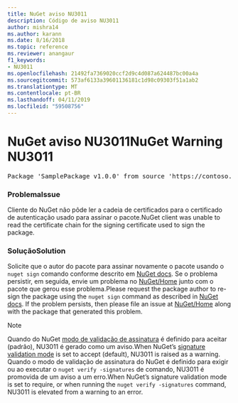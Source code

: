 ```yaml
---
title: NuGet aviso NU3011
description: Código de aviso NU3011
author: mishra14
ms.author: karann
ms.date: 8/16/2018
ms.topic: reference
ms.reviewer: anangaur
f1_keywords:
- NU3011
ms.openlocfilehash: 21492fa7369020ccf2d9c4d087a624487bc00a4a
ms.sourcegitcommit: 573af6133a39601136181c1d98c09303f51a1ab2
ms.translationtype: MT
ms.contentlocale: pt-BR
ms.lasthandoff: 04/11/2019
ms.locfileid: "59508756"
---
```

# <a name="nuget-warning-nu3011"></a><span data-ttu-id="4e47e-103">NuGet aviso NU3011</span><span class="sxs-lookup"><span data-stu-id="4e47e-103">NuGet Warning NU3011</span></span>

<pre>Package 'SamplePackage v1.0.0' from source 'https://contoso.com/index.json': The primary signature is invalid.</pre>

### <a name="issue"></a><span data-ttu-id="4e47e-104">Problema</span><span class="sxs-lookup"><span data-stu-id="4e47e-104">Issue</span></span>

<span data-ttu-id="4e47e-105">Cliente do NuGet não pôde ler a cadeia de certificados para o certificado de autenticação usado para assinar o pacote.</span><span class="sxs-lookup"><span data-stu-id="4e47e-105">NuGet client was unable to read the certificate chain for the signing certificate used to sign the package.</span></span>


### <a name="solution"></a><span data-ttu-id="4e47e-106">Solução</span><span class="sxs-lookup"><span data-stu-id="4e47e-106">Solution</span></span>

<span data-ttu-id="4e47e-107">Solicite que o autor do pacote para assinar novamente o pacote usando o `nuget sign` comando conforme descrito em [NuGet docs](https://docs.microsoft.com/en-us/nuget/create-packages/sign-a-package). Se o problema persistir, em seguida, envie um problema no [NuGet/Home](https://github.com/NuGet/Home/issues) junto com o pacote que gerou esse problema.</span><span class="sxs-lookup"><span data-stu-id="4e47e-107">Please request the package author to re-sign the package using the `nuget sign` command as described in [NuGet docs](https://docs.microsoft.com/en-us/nuget/create-packages/sign-a-package). If the problem persists, then please file an issue at [NuGet/Home](https://github.com/NuGet/Home/issues) along with the package that generated this problem.</span></span>


> [!Note]
> <span data-ttu-id="4e47e-108">Quando do NuGet [modo de validação de assinatura](https://docs.microsoft.com/en-us/nuget/consume-packages/installing-signed-packages#configure-package-signature-requirements) é definido para aceitar (padrão), NU3011 é gerado como um aviso.</span><span class="sxs-lookup"><span data-stu-id="4e47e-108">When NuGet’s [signature validation mode](https://docs.microsoft.com/en-us/nuget/consume-packages/installing-signed-packages#configure-package-signature-requirements) is set to accept (default), NU3011 is raised as a warning.</span></span> <span data-ttu-id="4e47e-109">Quando o modo de validação de assinatura do NuGet é definido para exigir ou ao executar o `nuget verify -signatures` de comando, NU3011 é promovida de um aviso a um erro.</span><span class="sxs-lookup"><span data-stu-id="4e47e-109">When NuGet’s signature validation mode is set to require, or when running the `nuget verify -signatures` command, NU3011 is elevated from a warning to an error.</span></span> 

